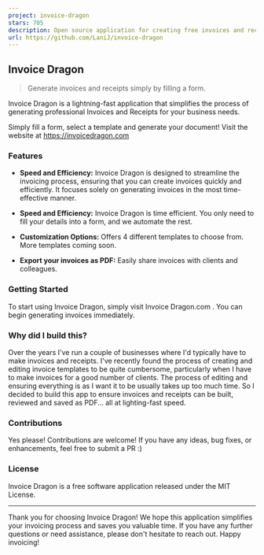 ```yaml
---
project: invoice-dragon
stars: 705
description: Open source application for creating free invoices and receipts
url: https://github.com/LaniJ/invoice-dragon
---
```


Invoice Dragon
--------------

> Generate invoices and receipts simply by filling a form.

Invoice Dragon is a lightning-fast application that simplifies the process of generating professional Invoices and Receipts for your business needs.

Simply fill a form, select a template and generate your document! Visit the website at https://invoicedragon.com

### Features

-   **Speed and Efficiency:** Invoice Dragon is designed to streamline the invoicing process, ensuring that you can create invoices quickly and efficiently. It focuses solely on generating invoices in the most time-effective manner.
    
-   **Speed and Efficiency:** Invoice Dragon is time efficient. You only need to fill your details into a form, and we automate the rest.
    
-   **Customization Options:** Offers 4 different templates to choose from. More templates coming soon.
    
-   **Export your invoices as PDF:** Easily share invoices with clients and colleagues.
    

### Getting Started

To start using Invoice Dragon, simply visit Invoice Dragon.com . You can begin generating invoices immediately.

### Why did I build this?

Over the years I've run a couple of businesses where I'd typically have to make invoices and receipts. I've recently found the process of creating and editing invoice templates to be quite cumbersome, particularly when I have to make invoices for a good number of clients. The process of editing and ensuring everything is as I want it to be usually takes up too much time. So I decided to build this app to ensure invoices and receipts can be built, reviewed and saved as PDF... all at lighting-fast speed.

### Contributions

Yes please! Contributions are welcome! If you have any ideas, bug fixes, or enhancements, feel free to submit a PR :)

### License

Invoice Dragon is a free software application released under the MIT License.

* * *

Thank you for choosing Invoice Dragon! We hope this application simplifies your invoicing process and saves you valuable time. If you have any further questions or need assistance, please don't hesitate to reach out. Happy invoicing!
